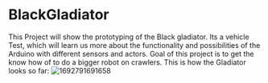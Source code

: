 # BlackGladiator
This Project will show the prototyping of the Black gladiator. Its a vehicle Test, which will learn us more about the functionality and possibilities of the Arduino with different sensors and actors. Goal of this project is to get the know how of to do a bigger robot on crawlers.
This is how the Gladiator looks so far:
![1692791691658](https://github.com/Cyberarmor00/BlackGladiator/assets/131645784/70fa9c20-90b4-4fdd-a121-2ae3f15d85a4)

